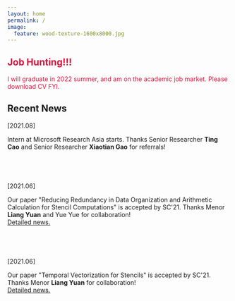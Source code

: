 ```yaml
---
layout: home
permalink: /
image:
  feature: wood-texture-1600x8000.jpg 
---
```


<div class="tiles">

<div class="tile">
  <h2 class="post-title"><font color="CRIMSON">Job Hunting!!!</font></h2>
  <p class="post-excerpt"><font color="CRIMSON">I will graduate in 2022 summer, and am on the academic job market. Please download CV FYI.</font></p>
</div><!-- /.tile -->

<div class="tile">
  <h2 class="post-title">Recent News</h2>
  <p class="post-excerpt">[2021.08]</p>
  <p class="post-excerpt">Intern at Microsoft Research Asia starts. Thanks Senior Researcher <b>Ting Cao</b> and Senior Researcher <b>Xiaotian Gao</b> for referrals! </p>
</div><!-- /.tile -->

<div class="tile">
  <h2 class="post-title"> &nbsp;</h2>
  <p class="post-excerpt">[2021.06]</p>
  <p class="post-excerpt">Our paper "Reducing Redundancy in Data Organization and Arithmetic Calculation for Stencil Computations" is accepted by SC'21. Thanks Menor <b>Liang Yuan</b> and Yue Yue for collaboration!<a href="https://www.likun.tech/news/sc21folding"><br>Detailed news.</a></p>
</div><!-- /.tile -->

<div class="tile">
  <h2 class="post-title">&nbsp;</h2>
  <p class="post-excerpt">[2021.06]</p>
  <p class="post-excerpt">Our paper "Temporal Vectorization for Stencils" is accepted by SC'21. Thanks Menor <b>Liang Yuan</b> for collaboration! <a href="https://www.likun.tech/news/sc21temoral"><br>Detailed news.</a></p>
</div><!-- /.tile -->

</div><!-- /.tiles -->
